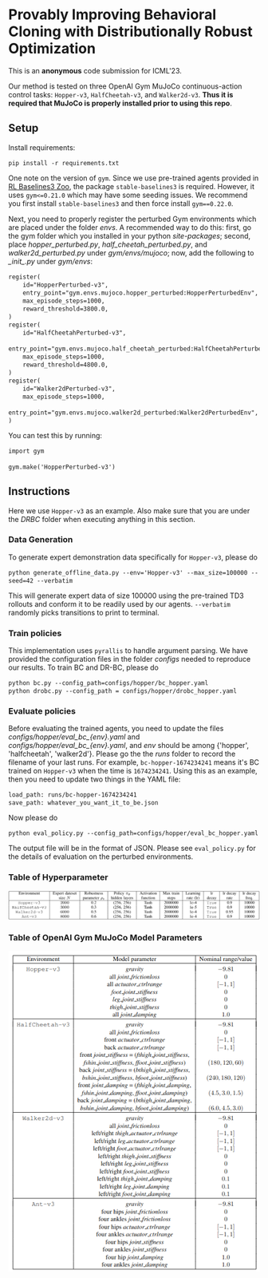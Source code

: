# Provably Improving Behavioral Cloning with Distributionally Robust Optimization
This is an **anonymous** code submission for ICML'23.

Our method is tested on three OpenAI Gym MuJoCo continuous-action control tasks: `Hopper-v3`, `HalfCheetah-v3`, and `Walker2d-v3`. **Thus it is required that MuJoCo is properly installed prior to using this repo**.

## Setup
Install requirements:
```
pip install -r requirements.txt
```
One note on the version of `gym`. Since we use pre-trained agents provided in [RL Baselines3 Zoo](https://github.com/DLR-RM/rl-baselines3-zoo), the package `stable-baselines3` is required. However, it uses `gym<=0.21.0` which may have some seeding issues. We recommend you first install `stable-baselines3` and then force install `gym==0.22.0`.

Next, you need to properly register the perturbed Gym environments which are placed under the folder *envs*. A recommended way to do this: first, go the gym folder which you installed in your python *site-packages*; second, place *hopper_perturbed.py*, *half_cheetah_perturbed.py*, and *walker2d_perturbed.py* under *gym/envs/mujoco*; now, add the following to *\__init__.py* under *gym/envs*:
```
register(
    id="HopperPerturbed-v3",
    entry_point="gym.envs.mujoco.hopper_perturbed:HopperPerturbedEnv",
    max_episode_steps=1000,
    reward_threshold=3800.0,
)
register(
    id="HalfCheetahPerturbed-v3",
    entry_point="gym.envs.mujoco.half_cheetah_perturbed:HalfCheetahPerturbedEnv",
    max_episode_steps=1000,
    reward_threshold=4800.0,
)
register(
    id="Walker2dPerturbed-v3",
    max_episode_steps=1000,
    entry_point="gym.envs.mujoco.walker2d_perturbed:Walker2dPerturbedEnv",
)
```
You can test this by running:
```
import gym

gym.make('HopperPerturbed-v3')
```

## Instructions
Here we use `Hopper-v3` as an example. Also make sure that you are under the *DRBC* folder when executing anything in this section. 

### Data Generation
To generate expert demonstration data specifically for `Hopper-v3`, please do
```
python generate_offline_data.py --env='Hopper-v3' --max_size=100000 --seed=42 --verbatim
```
This will generate expert data of size 100000 using the pre-trained TD3 rollouts and conform it to be readily used by our agents. `--verbatim` randomly picks transitions to print to terminal.

### Train policies
This implementation uses `pyrallis` to handle argument parsing. We have provided the configuration files in the folder *configs* needed to reproduce our results. To train BC and DR-BC, please do
```
python bc.py --config_path=configs/hopper/bc_hopper.yaml
python drobc.py --config_path = configs/hopper/drobc_hopper.yaml
```

### Evaluate policies
Before evaluating the trained agents, you need to update the files *configs/hopper/eval_bc_{env}.yaml* and *configs/hopper/eval_bc_{env}.yaml*, and *env* should be among \{'hopper', 'halfcheetah', 'walker2d'\}. Please go the the *runs* folder to record the filename of your last runs. For example, `bc-hopper-1674234241` means it's BC trained on `Hopper-v3` when the time is `1674234241`. Using this as an example, then you need to update two things in the YAML file:
```
load_path: runs/bc-hopper-1674234241
save_path: whatever_you_want_it_to_be.json
```

Now please do
```
python eval_policy.py --config_path=configs/hopper/eval_bc_hopper.yaml
```
The output file will be in the format of JSON. Please see `eval_policy.py` for the details of evaluation on the perturbed environments.

### Table of Hyperparameter
![Hyperparamters of DR-BC](hyperparam.png)
### Table of OpenAI Gym MuJoCo Model Parameters
![OpenAI Gym MuJoCo Model Parameters](model-param.png)

